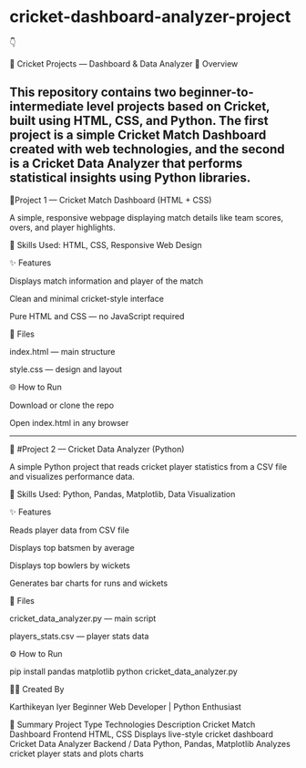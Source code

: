 # cricket-dashboard-analyzer-project
👇

🏏 Cricket Projects — Dashboard & Data Analyzer
📘 Overview

This repository contains two beginner-to-intermediate level projects based on Cricket, built using HTML, CSS, and Python.
The first project is a simple Cricket Match Dashboard created with web technologies, and the second is a Cricket Data Analyzer that performs statistical insights using Python libraries.
-----------------------------------------------------------------------------------------------------------------------------------------------------------------------------------------------------------------

📁Project 1 — Cricket Match Dashboard (HTML + CSS)

A simple, responsive webpage displaying match details like team scores, overs, and player highlights.

🧠 Skills Used:
HTML, CSS, Responsive Web Design

✨ Features

Displays match information and player of the match

Clean and minimal cricket-style interface

Pure HTML and CSS — no JavaScript required

📂 Files

index.html — main structure

style.css — design and layout

🌐 How to Run

Download or clone the repo

Open index.html in any browser

-------------------------------------------------------------------------------------------------------------------------------------------------------------------------------------------------------------------

🧮 #Project 2 — Cricket Data Analyzer (Python)

A simple Python project that reads cricket player statistics from a CSV file and visualizes performance data.

🧠 Skills Used:
Python, Pandas, Matplotlib, Data Visualization

✨ Features

Reads player data from CSV file

Displays top batsmen by average

Displays top bowlers by wickets

Generates bar charts for runs and wickets

📂 Files

cricket_data_analyzer.py — main script

players_stats.csv — player stats data

⚙️ How to Run

pip install pandas matplotlib
python cricket_data_analyzer.py

🧑‍💻 Created By

Karthikeyan Iyer
Beginner Web Developer | Python Enthusiast

📌 Summary
Project	Type	Technologies	Description
Cricket Match Dashboard	Frontend	HTML, CSS	Displays live-style cricket dashboard
Cricket Data Analyzer	Backend / Data	Python, Pandas, Matplotlib	Analyzes cricket player stats and plots charts

